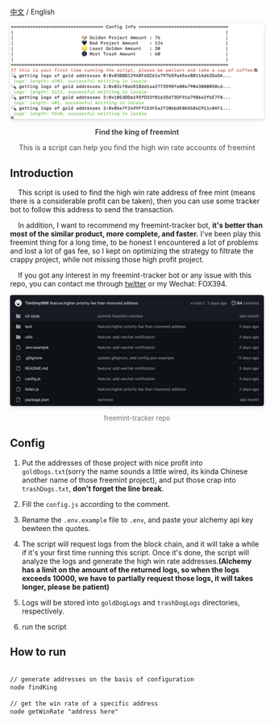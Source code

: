 [中文](https://github.com/TimGrey998/findKing/blob/main/README-CN.md) / English
<div align="center">
    <img style="border-radius: 0.3125em;
    box-shadow: 0 2px 4px 0 rgba(34,36,38,.12),0 2px 10px 0 rgba(34,36,38,.08);" 
    src="https://github.com/TimGrey998/img/blob/main/priview.png">
    <br>
    <p style="opacity: 0.8"><b>Find the king of freemint</b></p>
    <p style="opacity: 0.8">This is a script can help you find the high win rate accounts of freemint</p>
</div>

## Introduction
&nbsp;&nbsp;&nbsp;&nbsp;This script is used to find the high win rate address of free mint (means there is a considerable profit can be taken), then you can use some tracker bot to follow this address to send the transaction.

&nbsp;&nbsp;&nbsp;&nbsp;In addition, I want to recommend my freemint-tracker bot, <b>it's better than most of the similar product, more complete, and faster.</b> I've been play this freemint thing for a long time, to be honest I encountered a lot of problems and lost a lot of gas fee, so I kept on optimizing the strategy to filtrate the crappy project, while not missing those high profit project.

&nbsp;&nbsp;&nbsp;&nbsp;If you got any interest in my freemint-tracker bot or any issue with this repo, you can contact me through [twitter](https://twitter.com/xof2021) or my Wechat: FOX394.
<div align="center">
    <img style="border-radius: 0.3125em;
    box-shadow: 0 2px 4px 0 rgba(34,36,38,.12),0 2px 10px 0 rgba(34,36,38,.08);" 
    src="https://github.com/TimGrey998/img/blob/main/freemint-tracker.png">
    <br>
    <p style="opacity: 0.6;font-size: small;">freemint-tracker repo</p>
</div>

## Config

1. Put the addresses of those project with nice profit into `goldDogs.txt`(sorry the name sounds a little wired, its kinda Chinese another name of those freemint project), and put those crap into `trashDogs.txt`, <b>don't forget the line break</b>.

2. Fill the `config.js` according to the comment.

3. Rename the `.env.example` file to `.env`, and paste your alchemy api key bewteen the quotes.

4. The script will request logs from the block chain, and it will take a while if it's your first time running this script. Once it's done, the script will analyze the logs and generate the high win rate addresses.<b>(Alchemy has a limit on the amount of the returned logs, so when the logs exceeds 10000, we have to partially request those logs, it will takes longer, please be patient)</b>

5. Logs will be stored into `goldDogLogs` and `trashDogLogs` directories, respectively.

6. run the script

## How to run

``` shell

// generate addresses on the basis of configuration
node findKing

// get the win rate of a specific address
node getWinRate "address here"

```
